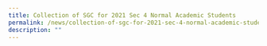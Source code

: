 ```yaml
---
title: Collection of SGC for 2021 Sec 4 Normal Academic Students
permalink: /news/collection-of-sgc-for-2021-sec-4-normal-academic-students/
description: ""
---
```

